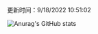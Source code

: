 
  更新时间：9/18/2022 10:51:02
	
  ![Anurag's GitHub stats](https://github-readme-stats.vercel.app/api?username=chendj89&theme=gruvbox&show_icons=true)